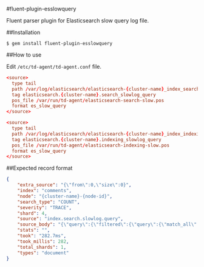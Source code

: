 #fluent-plugin-esslowquery

Fluent parser plugin for Elasticsearch slow query log file.

##Installation

```shell
$ gem install fluent-plugin-esslowquery
```

##How to use

Edit `/etc/td-agent/td-agent.conf` file.

```conf
<source>
  type tail
  path /var/log/elasticsearch/elasticsearch-{cluster-name}_index_search_slowlog.log
  tag elasticsearch.{cluster-name}.search_slowlog_query
  pos_file /var/run/td-agent/elasticsearch-search-slow.pos
  format es_slow_query
</source>

<source>
  type tail
  path /var/log/elasticsearch/elasticsearch-{cluster-name}_index_indexing_slowlog.log
  tag elasticsearch.{cluster-name}.indexing_slowlog_query
  pos_file /var/run/td-agent/elasticsearch-indexing-slow.pos
  format es_slow_query
</source>
```

##Expected record format

```json
{
    "extra_source": "{\"from\":0,\"size\":0}",
    "index": "comments",
    "node": "{cluster-name}-{node-id}",
    "search_type": "COUNT",
    "severity": "TRACE",
    "shard": 4,
    "source": "index.search.slowlog.query",
    "source_body": "{\"query\":{\"filtered\":{\"query\":{\"match_all\":{}},\"filter\":{\"term\":{\"tags\":\"elasticsearch\"}}}}}",
    "stats": "",
    "took": "282.7ms",
    "took_millis": 282,
    "total_shards": 1,
    "types": "document"
}
```
